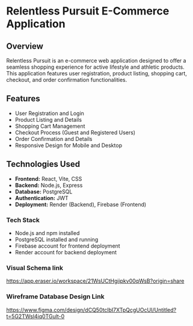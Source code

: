 # Relentless Pursuit E-Commerce Application

## Overview

Relentless Pursuit is an e-commerce web application designed to offer a seamless shopping experience for active lifestyle and athletic products. This application features user registration, product listing, shopping cart, checkout, and order confirmation functionalities.

## Features

- User Registration and Login
- Product Listing and Details
- Shopping Cart Management
- Checkout Process (Guest and Registered Users)
- Order Confirmation and Details
- Responsive Design for Mobile and Desktop

## Technologies Used

- **Frontend:** React, Vite, CSS
- **Backend:** Node.js, Express
- **Database:** PostgreSQL
- **Authentication:** JWT
- **Deployment:** Render (Backend), Firebase (Frontend)

### Tech Stack

- Node.js and npm installed
- PostgreSQL installed and running
- Firebase account for frontend deployment
- Render account for backend deployment

### Visual Schema link

https://app.eraser.io/workspace/21WsUCtHgiipkv00qWsB?origin=share

### Wireframe Database Design Link

https://www.figma.com/design/dCQ50tclbI7XTpQcgUOcUI/Untitled?t=5G2TWsl4iq0TGult-0
